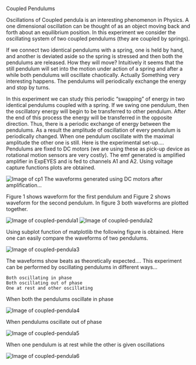 
Coupled Pendulums

Oscillations of Coupled pendula is an interesting phenomenon in Physics.
A one dimensional oscillation can be thought of as an object moving back and forth about an equilibrium position. In this experiment we consider the oscillating system of two coupled pendulums (they are coupled by springs).

If we connect two identical pendulums with a spring, one is held by hand, and another is deviated aside so the spring is stressed and then both the pendulums are released. How they will move? Intuitively it seems that the still pendulum will set into the motion under action of a spring and after a while both pendulums will oscillate chaotically.  Actually Something very interesting happens.
The pendulums will periodically exchange the energy and stop by turns.

In this experiment we can study this periodic “swapping” of energy in two identical pendulums coupled with a spring.  If we swing one pendulum, then the oscillatory energy will begin to be transferred to other pendulum. After the end of this process the energy will be transferred in the opposite direction. Thus, there is a periodic exchange of energy between the pendulums. As a result the amplitude of oscillation of every pendulum is periodically changed. When one pendulum oscillate with the maximal amplitude the other one is still.
Here is the experimental set-up….
Pendulums are fixed to DC motors (we are using these as pick-up device as rotational motion sensors are very costly). The emf generated is amplified amplifier in ExpEYES and is fed to channels A1 and A2. Using voltage capture functions plots are obtained.

![Image of cp1](http://www.gnovi.in/files/2014/07/cp1-17jiaqb.jpg)
The waveforms generated using DC motors after amplification…

Figure 1 shows waveform for the first pendulum and Figure 2  shows waveform for the second pendulum. In figure 3 both waveforms are plotted together.

![Image of coupled-pendula1](http://www.gnovi.in/files/2014/07/coupled-pendula1-y3ige5.png)
![Image of coupled-pendula2](http://www.gnovi.in/files/2014/07/coupled-pendula2-1e33ttg.png)

 

Using subplot function of matplotlib the following figure is obtained. Here one can easily compare the waveforms of two pendulums.

![Image of coupled-pendula3](http://www.gnovi.in/files/2014/07/coupled-pendula3-1dads31.png)

The waveforms show beats as theoretically expected….
This experiment can be performed by oscillating pendulums in different ways…

    Both oscillating in phase
    Both oscillating out of phase
    One at rest and other oscillating

When both the pendulums oscillate in phase

![Image of coupled-pendula4](http://www.gnovi.in/files/2014/07/coupledinphase-132mfdp.png)

When  pendulums oscillate out of phase

![Image of coupled-pendula5](http://www.gnovi.in/files/2014/07/coupledoutofphase-1s7ol9d.png)


When one pendulum is at rest while the other is given oscillations

![Image of coupled-pendula6](http://www.gnovi.in/files/2014/07/coupled-pendula3-1dads31.png)




